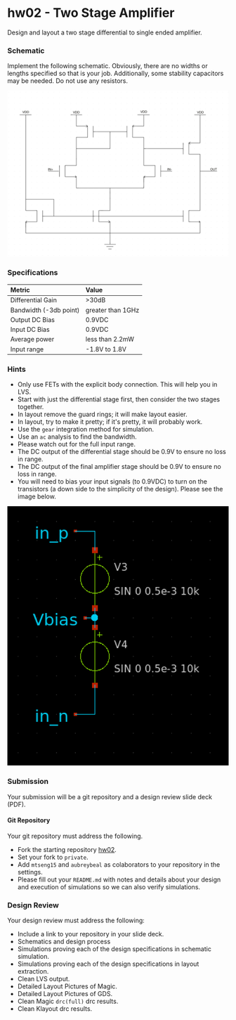 # hw02 - Two Stage Amplifier

Design and layout a two stage differential to single ended amplifier.

### Schematic
Implement the following schematic. Obviously, there are no widths or lengths specified so that is your job. Additionally, some stability capacitors may be needed. Do not use any resistors.

![hw02](../images/hw02.png)

### Specifications
| Metric | Value |
| :--- | :--- |
| Differential Gain | >30dB |
| Bandwidth (-3db point) | greater than 1GHz |
| Output DC Bias | 0.9VDC |
| Input DC Bias | 0.9VDC |
| Average power | less than 2.2mW |
| Input range | -1.8V to 1.8V |

### Hints
- Only use FETs with the explicit body connection. This will help you in LVS. 
- Start with just the differential stage first, then consider the two stages together. 
- In layout remove the guard rings; it will make layout easier.
- In layout, try to make it pretty; if it's pretty, it will probably work.
- Use the `gear` integration method for simulation.
- Use an `ac` analysis to find the bandwidth.
- Please watch out for the full input range.
- The DC output of the differential stage should be 0.9V to ensure no loss in range.
- The DC output of the final amplifier stage should be 0.9V to ensure no loss in range.
- You will need to bias your input signals (to 0.9VDC) to turn on the transistors (a down side to the simplicity of the design). Please see the image below.


![input bias](../images/input_biases.png)

### Submission
Your submission will be a git repository and a design review slide deck (PDF).

#### Git Repository
Your git repository must address the following.
- Fork the starting repository [hw02](https://github.com/UAH-IC-Design-Team/hw02).
- Set your fork to `private`.
- Add `mtseng15` and `aubreybeal` as colaborators to your repository in the settings.
- Please fill out your `README.md` with notes and details about your design and execution of simulations so we can also verify simulations.

### Design Review
Your design review must address the following:
- Include a link to your repository in your slide deck.
- Schematics and design process
- Simulations proving each of the design specifications in schematic simulation.
- Simulations proving each of the design specifications in layout extraction.
- Clean LVS output.
- Detailed Layout Pictures of Magic.
- Detailed Layout Pictures of GDS.
- Clean Magic `drc(full)` drc results.
- Clean Klayout drc results.



